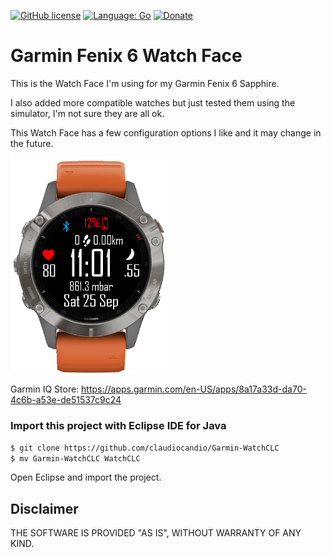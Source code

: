 [![GitHub license](https://claudiocandio.github.io/img/license_mit.svg)](https://github.com/claudiocandio/Garmin-WatchCLC/blob/master/LICENSE)
[![Language: Go](https://claudiocandio.github.io/img/language-MonkeyC-blue.svg)](https://developer.garmin.com/connect-iq/monkey-c/)
[![Donate](https://img.shields.io/badge/Donate-PayPal-green.svg)](https://www.paypal.com/donate?hosted_button_id=VLWUKUV3KRZA2)

# Garmin Fenix 6 Watch Face

This is the Watch Face I'm using for my Garmin Fenix 6 Sapphire.

I also added more compatible watches but just tested them using the simulator, I'm not sure they are all ok.

This Watch Face has a few configuration options I like and it may change in the future.

<img src="resources/images/WatchCLC1.png" width="50%">

Garmin IQ Store: <https://apps.garmin.com/en-US/apps/8a17a33d-da70-4c6b-a53e-de51537c9c24>

### Import this project with Eclipse IDE for Java

```bash
$ git clone https://github.com/claudiocandio/Garmin-WatchCLC
$ mv Garmin-WatchCLC WatchCLC
```

Open Eclipse and import the project.

## Disclaimer

THE SOFTWARE IS PROVIDED "AS IS", WITHOUT WARRANTY OF ANY KIND.
